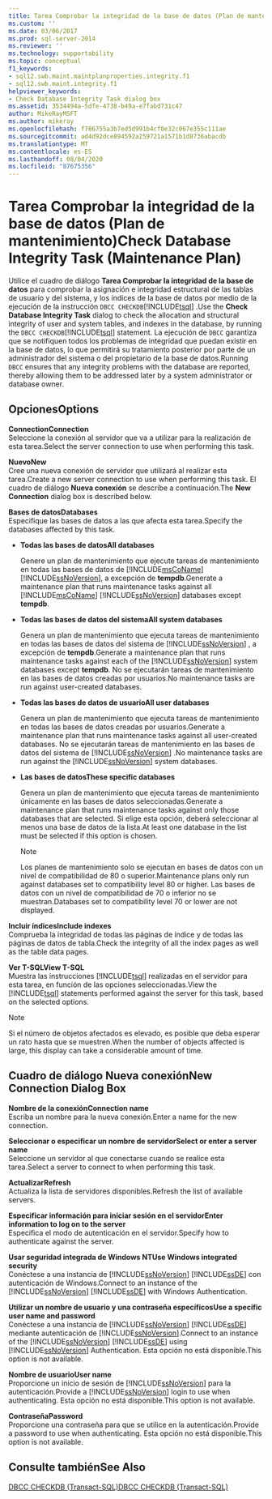 ```yaml
---
title: Tarea Comprobar la integridad de la base de datos (Plan de mantenimiento) | Microsoft Docs
ms.custom: ''
ms.date: 03/06/2017
ms.prod: sql-server-2014
ms.reviewer: ''
ms.technology: supportability
ms.topic: conceptual
f1_keywords:
- sql12.swb.maint.maintplanproperties.integrity.f1
- sql12.swb.maint.integrity.f1
helpviewer_keywords:
- Check Database Integrity Task dialog box
ms.assetid: 3534494a-5dfe-4738-b49a-e7fabd731c47
author: MikeRayMSFT
ms.author: mikeray
ms.openlocfilehash: f786755a3b7ed5d991b4cf0e32c067e355c111ae
ms.sourcegitcommit: ad4d92dce894592a259721a1571b1d8736abacdb
ms.translationtype: MT
ms.contentlocale: es-ES
ms.lasthandoff: 08/04/2020
ms.locfileid: "87675356"
---
```

# <a name="check-database-integrity-task-maintenance-plan"></a><span data-ttu-id="1bf41-102">Tarea Comprobar la integridad de la base de datos (Plan de mantenimiento)</span><span class="sxs-lookup"><span data-stu-id="1bf41-102">Check Database Integrity Task (Maintenance Plan)</span></span>
  <span data-ttu-id="1bf41-103">Utilice el cuadro de diálogo **Tarea Comprobar la integridad de la base de datos** para comprobar la asignación e integridad estructural de las tablas de usuario y del sistema, y los índices de la base de datos por medio de la ejecución de la instrucción `DBCC CHECKDB`[!INCLUDE[tsql](../../includes/tsql-md.md)] .</span><span class="sxs-lookup"><span data-stu-id="1bf41-103">Use the **Check Database Integrity Task** dialog to check the allocation and structural integrity of user and system tables, and indexes in the database, by running the `DBCC CHECKDB`[!INCLUDE[tsql](../../includes/tsql-md.md)] statement.</span></span> <span data-ttu-id="1bf41-104">La ejecución de `DBCC` garantiza que se notifiquen todos los problemas de integridad que puedan existir en la base de datos, lo que permitirá su tratamiento posterior por parte de un administrador del sistema o del propietario de la base de datos.</span><span class="sxs-lookup"><span data-stu-id="1bf41-104">Running `DBCC` ensures that any integrity problems with the database are reported, thereby allowing them to be addressed later by a system administrator or database owner.</span></span>  
  
## <a name="options"></a><span data-ttu-id="1bf41-105">Opciones</span><span class="sxs-lookup"><span data-stu-id="1bf41-105">Options</span></span>  
 <span data-ttu-id="1bf41-106">**Connection**</span><span class="sxs-lookup"><span data-stu-id="1bf41-106">**Connection**</span></span>  
 <span data-ttu-id="1bf41-107">Seleccione la conexión al servidor que va a utilizar para la realización de esta tarea.</span><span class="sxs-lookup"><span data-stu-id="1bf41-107">Select the server connection to use when performing this task.</span></span>  
  
 <span data-ttu-id="1bf41-108">**Nuevo**</span><span class="sxs-lookup"><span data-stu-id="1bf41-108">**New**</span></span>  
 <span data-ttu-id="1bf41-109">Cree una nueva conexión de servidor que utilizará al realizar esta tarea.</span><span class="sxs-lookup"><span data-stu-id="1bf41-109">Create a new server connection to use when performing this task.</span></span> <span data-ttu-id="1bf41-110">El cuadro de diálogo **Nueva conexión** se describe a continuación.</span><span class="sxs-lookup"><span data-stu-id="1bf41-110">The **New Connection** dialog box is described below.</span></span>  
  
 <span data-ttu-id="1bf41-111">**Bases de datos**</span><span class="sxs-lookup"><span data-stu-id="1bf41-111">**Databases**</span></span>  
 <span data-ttu-id="1bf41-112">Especifique las bases de datos a las que afecta esta tarea.</span><span class="sxs-lookup"><span data-stu-id="1bf41-112">Specify the databases affected by this task.</span></span>  
  
-   <span data-ttu-id="1bf41-113">**Todas las bases de datos**</span><span class="sxs-lookup"><span data-stu-id="1bf41-113">**All databases**</span></span>  
  
     <span data-ttu-id="1bf41-114">Genere un plan de mantenimiento que ejecute tareas de mantenimiento en todas las bases de datos de [!INCLUDE[msCoName](../../includes/msconame-md.md)] [!INCLUDE[ssNoVersion](../../includes/ssnoversion-md.md)], a excepción de **tempdb**.</span><span class="sxs-lookup"><span data-stu-id="1bf41-114">Generate a maintenance plan that runs maintenance tasks against all [!INCLUDE[msCoName](../../includes/msconame-md.md)] [!INCLUDE[ssNoVersion](../../includes/ssnoversion-md.md)] databases except **tempdb**.</span></span>  
  
-   <span data-ttu-id="1bf41-115">**Todas las bases de datos del sistema**</span><span class="sxs-lookup"><span data-stu-id="1bf41-115">**All system databases**</span></span>  
  
     <span data-ttu-id="1bf41-116">Genera un plan de mantenimiento que ejecuta tareas de mantenimiento en todas las bases de datos del sistema de [!INCLUDE[ssNoVersion](../../includes/ssnoversion-md.md)] , a excepción de **tempdb**.</span><span class="sxs-lookup"><span data-stu-id="1bf41-116">Generate a maintenance plan that runs maintenance tasks against each of the [!INCLUDE[ssNoVersion](../../includes/ssnoversion-md.md)] system databases except **tempdb**.</span></span> <span data-ttu-id="1bf41-117">No se ejecutarán tareas de mantenimiento en las bases de datos creadas por usuarios.</span><span class="sxs-lookup"><span data-stu-id="1bf41-117">No maintenance tasks are run against user-created databases.</span></span>  
  
-   <span data-ttu-id="1bf41-118">**Todas las bases de datos de usuario**</span><span class="sxs-lookup"><span data-stu-id="1bf41-118">**All user databases**</span></span>  
  
     <span data-ttu-id="1bf41-119">Genera un plan de mantenimiento que ejecuta tareas de mantenimiento en todas las bases de datos creadas por usuarios.</span><span class="sxs-lookup"><span data-stu-id="1bf41-119">Generate a maintenance plan that runs maintenance tasks against all user-created databases.</span></span> <span data-ttu-id="1bf41-120">No se ejecutarán tareas de mantenimiento en las bases de datos del sistema de [!INCLUDE[ssNoVersion](../../includes/ssnoversion-md.md)] .</span><span class="sxs-lookup"><span data-stu-id="1bf41-120">No maintenance tasks are run against the [!INCLUDE[ssNoVersion](../../includes/ssnoversion-md.md)] system databases.</span></span>  
  
-   <span data-ttu-id="1bf41-121">**Las bases de datos**</span><span class="sxs-lookup"><span data-stu-id="1bf41-121">**These specific databases**</span></span>  
  
     <span data-ttu-id="1bf41-122">Genera un plan de mantenimiento que ejecuta tareas de mantenimiento únicamente en las bases de datos seleccionadas.</span><span class="sxs-lookup"><span data-stu-id="1bf41-122">Generate a maintenance plan that runs maintenance tasks against only those databases that are selected.</span></span> <span data-ttu-id="1bf41-123">Si elige esta opción, deberá seleccionar al menos una base de datos de la lista.</span><span class="sxs-lookup"><span data-stu-id="1bf41-123">At least one database in the list must be selected if this option is chosen.</span></span>  
  
    > [!NOTE]  
    >  <span data-ttu-id="1bf41-124">Los planes de mantenimiento solo se ejecutan en bases de datos con un nivel de compatibilidad de 80 o superior.</span><span class="sxs-lookup"><span data-stu-id="1bf41-124">Maintenance plans only run against databases set to compatibility level 80 or higher.</span></span> <span data-ttu-id="1bf41-125">Las bases de datos con un nivel de compatibilidad de 70 o inferior no se muestran.</span><span class="sxs-lookup"><span data-stu-id="1bf41-125">Databases set to compatibility level 70 or lower are not displayed.</span></span>  
  
 <span data-ttu-id="1bf41-126">**Incluir índices**</span><span class="sxs-lookup"><span data-stu-id="1bf41-126">**Include indexes**</span></span>  
 <span data-ttu-id="1bf41-127">Comprueba la integridad de todas las páginas de índice y de todas las páginas de datos de tabla.</span><span class="sxs-lookup"><span data-stu-id="1bf41-127">Check the integrity of all the index pages as well as the table data pages.</span></span>  
  
 <span data-ttu-id="1bf41-128">**Ver T-SQL**</span><span class="sxs-lookup"><span data-stu-id="1bf41-128">**View T-SQL**</span></span>  
 <span data-ttu-id="1bf41-129">Muestra las instrucciones [!INCLUDE[tsql](../../includes/tsql-md.md)] realizadas en el servidor para esta tarea, en función de las opciones seleccionadas.</span><span class="sxs-lookup"><span data-stu-id="1bf41-129">View the [!INCLUDE[tsql](../../includes/tsql-md.md)] statements performed against the server for this task, based on the selected options.</span></span>  
  
> [!NOTE]  
>  <span data-ttu-id="1bf41-130">Si el número de objetos afectados es elevado, es posible que deba esperar un rato hasta que se muestren.</span><span class="sxs-lookup"><span data-stu-id="1bf41-130">When the number of objects affected is large, this display can take a considerable amount of time.</span></span>  
  
## <a name="new-connection-dialog-box"></a><span data-ttu-id="1bf41-131">Cuadro de diálogo Nueva conexión</span><span class="sxs-lookup"><span data-stu-id="1bf41-131">New Connection Dialog Box</span></span>  
 <span data-ttu-id="1bf41-132">**Nombre de la conexión**</span><span class="sxs-lookup"><span data-stu-id="1bf41-132">**Connection name**</span></span>  
 <span data-ttu-id="1bf41-133">Escriba un nombre para la nueva conexión.</span><span class="sxs-lookup"><span data-stu-id="1bf41-133">Enter a name for the new connection.</span></span>  
  
 <span data-ttu-id="1bf41-134">**Seleccionar o especificar un nombre de servidor**</span><span class="sxs-lookup"><span data-stu-id="1bf41-134">**Select or enter a server name**</span></span>  
 <span data-ttu-id="1bf41-135">Seleccione un servidor al que conectarse cuando se realice esta tarea.</span><span class="sxs-lookup"><span data-stu-id="1bf41-135">Select a server to connect to when performing this task.</span></span>  
  
 <span data-ttu-id="1bf41-136">**Actualizar**</span><span class="sxs-lookup"><span data-stu-id="1bf41-136">**Refresh**</span></span>  
 <span data-ttu-id="1bf41-137">Actualiza la lista de servidores disponibles.</span><span class="sxs-lookup"><span data-stu-id="1bf41-137">Refresh the list of available servers.</span></span>  
  
 <span data-ttu-id="1bf41-138">**Especificar información para iniciar sesión en el servidor**</span><span class="sxs-lookup"><span data-stu-id="1bf41-138">**Enter information to log on to the server**</span></span>  
 <span data-ttu-id="1bf41-139">Especifica el modo de autenticación en el servidor.</span><span class="sxs-lookup"><span data-stu-id="1bf41-139">Specify how to authenticate against the server.</span></span>  
  
 <span data-ttu-id="1bf41-140">**Usar seguridad integrada de Windows NT**</span><span class="sxs-lookup"><span data-stu-id="1bf41-140">**Use Windows integrated security**</span></span>  
 <span data-ttu-id="1bf41-141">Conéctese a una instancia de [!INCLUDE[ssNoVersion](../../includes/ssnoversion-md.md)] [!INCLUDE[ssDE](../../includes/ssde-md.md)] con autenticación de Windows.</span><span class="sxs-lookup"><span data-stu-id="1bf41-141">Connect to an instance of the [!INCLUDE[ssNoVersion](../../includes/ssnoversion-md.md)] [!INCLUDE[ssDE](../../includes/ssde-md.md)] with Windows Authentication.</span></span>  
  
 <span data-ttu-id="1bf41-142">**Utilizar un nombre de usuario y una contraseña específicos**</span><span class="sxs-lookup"><span data-stu-id="1bf41-142">**Use a specific user name and password**</span></span>  
 <span data-ttu-id="1bf41-143">Conéctese a una instancia de [!INCLUDE[ssNoVersion](../../includes/ssnoversion-md.md)] [!INCLUDE[ssDE](../../includes/ssde-md.md)] mediante autenticación de [!INCLUDE[ssNoVersion](../../includes/ssnoversion-md.md)].</span><span class="sxs-lookup"><span data-stu-id="1bf41-143">Connect to an instance of the [!INCLUDE[ssNoVersion](../../includes/ssnoversion-md.md)] [!INCLUDE[ssDE](../../includes/ssde-md.md)] using [!INCLUDE[ssNoVersion](../../includes/ssnoversion-md.md)] Authentication.</span></span> <span data-ttu-id="1bf41-144">Esta opción no está disponible.</span><span class="sxs-lookup"><span data-stu-id="1bf41-144">This option is not available.</span></span>  
  
 <span data-ttu-id="1bf41-145">**Nombre de usuario**</span><span class="sxs-lookup"><span data-stu-id="1bf41-145">**User name**</span></span>  
 <span data-ttu-id="1bf41-146">Proporcione un inicio de sesión de [!INCLUDE[ssNoVersion](../../includes/ssnoversion-md.md)] para la autenticación.</span><span class="sxs-lookup"><span data-stu-id="1bf41-146">Provide a [!INCLUDE[ssNoVersion](../../includes/ssnoversion-md.md)] login to use when authenticating.</span></span> <span data-ttu-id="1bf41-147">Esta opción no está disponible.</span><span class="sxs-lookup"><span data-stu-id="1bf41-147">This option is not available.</span></span>  
  
 <span data-ttu-id="1bf41-148">**Contraseña**</span><span class="sxs-lookup"><span data-stu-id="1bf41-148">**Password**</span></span>  
 <span data-ttu-id="1bf41-149">Proporcione una contraseña para que se utilice en la autenticación.</span><span class="sxs-lookup"><span data-stu-id="1bf41-149">Provide a password to use when authenticating.</span></span> <span data-ttu-id="1bf41-150">Esta opción no está disponible.</span><span class="sxs-lookup"><span data-stu-id="1bf41-150">This option is not available.</span></span>  
  
## <a name="see-also"></a><span data-ttu-id="1bf41-151">Consulte también</span><span class="sxs-lookup"><span data-stu-id="1bf41-151">See Also</span></span>  
 [<span data-ttu-id="1bf41-152">DBCC CHECKDB &#40;Transact-SQL&#41;</span><span class="sxs-lookup"><span data-stu-id="1bf41-152">DBCC CHECKDB &#40;Transact-SQL&#41;</span></span>](/sql/t-sql/database-console-commands/dbcc-checkdb-transact-sql)  
  
  
